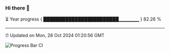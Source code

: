 ### Hi there 👋

⏳ Year progress { ████████████████████████▁▁▁▁▁▁ } 82.26 %

---

⏰ Updated on Mon, 28 Oct 2024 01:20:56 GMT

![Progress Bar CI](https://github.com/liununu/liununu/workflows/Progress%20Bar%20CI/badge.svg)
